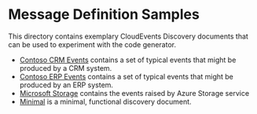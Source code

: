 # Message Definition Samples

This directory contains exemplary CloudEvents Discovery documents that can be
used to experiment with the code generator.

* [Contoso CRM Events](contoso-crm.cereg) contains a set of typical events that
  might be produced by a CRM system.
* [Contoso ERP Events](contoso-erp.cereg) contains a set of typical events that
  might be produced by an ERP system.
* [Microsoft Storage](Microsoft.Storage.cereg) contains the events raised by
  Azure Storage service
* [Minimal](minimal.cereg) is a minimal, functional discovery document.
